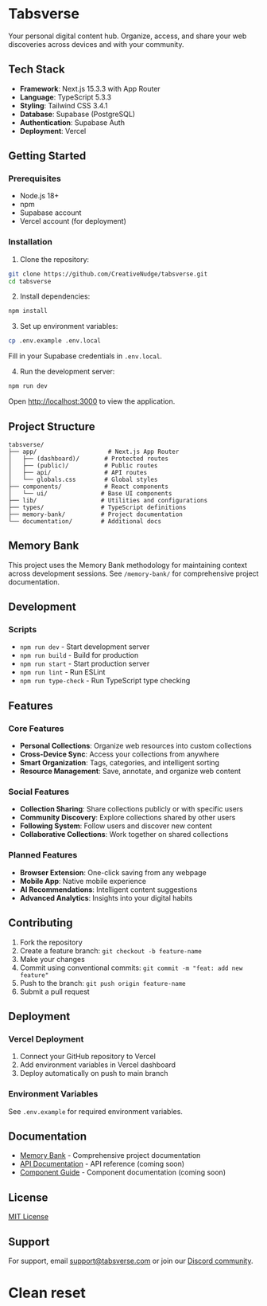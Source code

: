 # Tabsverse

Your personal digital content hub. Organize, access, and share your web discoveries across devices and with your community.

## Tech Stack

- **Framework**: Next.js 15.3.3 with App Router
- **Language**: TypeScript 5.3.3
- **Styling**: Tailwind CSS 3.4.1
- **Database**: Supabase (PostgreSQL)
- **Authentication**: Supabase Auth
- **Deployment**: Vercel

## Getting Started

### Prerequisites

- Node.js 18+
- npm
- Supabase account
- Vercel account (for deployment)

### Installation

1. Clone the repository:
```bash
git clone https://github.com/CreativeNudge/tabsverse.git
cd tabsverse
```

2. Install dependencies:
```bash
npm install
```

3. Set up environment variables:
```bash
cp .env.example .env.local
```

Fill in your Supabase credentials in `.env.local`.

4. Run the development server:
```bash
npm run dev
```

Open [http://localhost:3000](http://localhost:3000) to view the application.

## Project Structure

```
tabsverse/
├── app/                    # Next.js App Router
│   ├── (dashboard)/       # Protected routes
│   ├── (public)/          # Public routes
│   ├── api/               # API routes
│   └── globals.css        # Global styles
├── components/            # React components
│   └── ui/               # Base UI components
├── lib/                  # Utilities and configurations
├── types/                # TypeScript definitions
├── memory-bank/          # Project documentation
└── documentation/        # Additional docs
```

## Memory Bank

This project uses the Memory Bank methodology for maintaining context across development sessions. See `/memory-bank/` for comprehensive project documentation.

## Development

### Scripts

- `npm run dev` - Start development server
- `npm run build` - Build for production
- `npm run start` - Start production server
- `npm run lint` - Run ESLint
- `npm run type-check` - Run TypeScript type checking

## Features

### Core Features
- **Personal Collections**: Organize web resources into custom collections
- **Cross-Device Sync**: Access your collections from anywhere
- **Smart Organization**: Tags, categories, and intelligent sorting
- **Resource Management**: Save, annotate, and organize web content

### Social Features
- **Collection Sharing**: Share collections publicly or with specific users
- **Community Discovery**: Explore collections shared by other users
- **Following System**: Follow users and discover new content
- **Collaborative Collections**: Work together on shared collections

### Planned Features
- **Browser Extension**: One-click saving from any webpage
- **Mobile App**: Native mobile experience
- **AI Recommendations**: Intelligent content suggestions
- **Advanced Analytics**: Insights into your digital habits

## Contributing

1. Fork the repository
2. Create a feature branch: `git checkout -b feature-name`
3. Make your changes
4. Commit using conventional commits: `git commit -m "feat: add new feature"`
5. Push to the branch: `git push origin feature-name`
6. Submit a pull request

## Deployment

### Vercel Deployment

1. Connect your GitHub repository to Vercel
2. Add environment variables in Vercel dashboard
3. Deploy automatically on push to main branch

### Environment Variables

See `.env.example` for required environment variables.

## Documentation

- [Memory Bank](/memory-bank/) - Comprehensive project documentation
- [API Documentation](/documentation/api/) - API reference (coming soon)
- [Component Guide](/documentation/components/) - Component documentation (coming soon)

## License

[MIT License](LICENSE)

## Support

For support, email support@tabsverse.com or join our [Discord community](https://discord.gg/tabsverse).
# Clean reset
